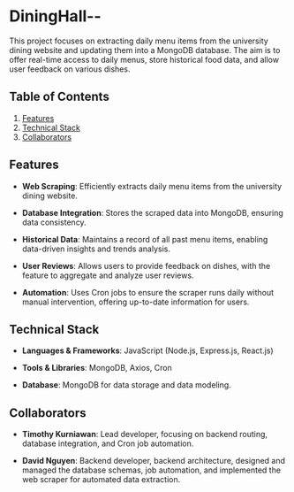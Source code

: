 # DiningHall--
This project focuses on extracting daily menu items from the university dining website and updating them into a MongoDB database. The aim is to offer real-time access to daily menus, store historical food data, and allow user feedback on various dishes.

## Table of Contents

1. [Features](#features)
2. [Technical Stack](#technical-stack)
3. [Collaborators](#collaborators)

## Features

- **Web Scraping**: Efficiently extracts daily menu items from the university dining website.
  
- **Database Integration**: Stores the scraped data into MongoDB, ensuring data consistency.

- **Historical Data**: Maintains a record of all past menu items, enabling data-driven insights and trends analysis.
  
- **User Reviews**: Allows users to provide feedback on dishes, with the feature to aggregate and analyze user reviews.

- **Automation**: Uses Cron jobs to ensure the scraper runs daily without manual intervention, offering up-to-date information for users.

## Technical Stack

- **Languages & Frameworks**: JavaScript (Node.js, Express.js, React.js)
  
- **Tools & Libraries**: MongoDB, Axios, Cron
  
- **Database**: MongoDB for data storage and data modeling.

## Collaborators

- **Timothy Kurniawan**: Lead developer, focusing on backend routing, database integration, and Cron job automation.
  
- **David Nguyen**: Backend developer, backend architecture, designed and managed the database schemas, job automation, and implemented the web scraper for automated data extraction.
